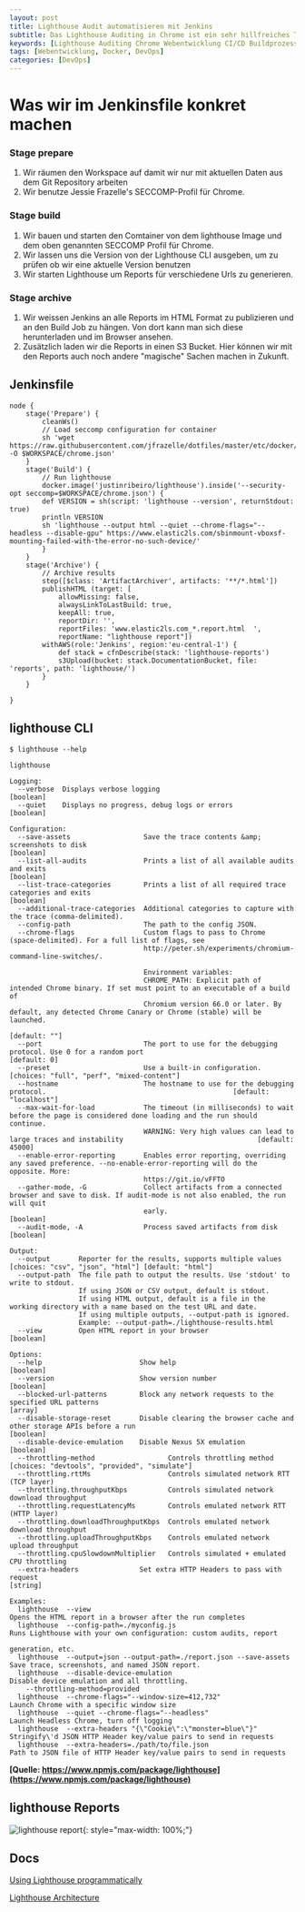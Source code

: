 ```yaml
---
layout: post
title: Lighthouse Audit automatisieren mit Jenkins
subtitle: Das Lighthouse Auditing in Chrome ist ein sehr hillfreiches Tool bei der Webentwicklung. Wenn man es allerdings im CI/CD Buildprozess einbauen möchte kann man dies per lighthouse CLI in einem Dockercontainer in eine bestehende Build-Pipeline einhängen oder in eine eigene Pipeline einbauen.
keywords: [Lighthouse Auditing Chrome Webentwicklung CI/CD Buildprozess Container Docker Build-Pipeline]
tags: [Webentwicklung, Docker, DevOps]
categories: [DevOps]
---
```

# Was wir im Jenkinsfile konkret machen


### Stage prepare
1. Wir räumen den Workspace auf damit wir nur mit aktuellen Daten aus dem Git Repository arbeiten
1. Wir benutze Jessie Frazelle's SECCOMP-Profil für Chrome.

### Stage build
1. Wir bauen und starten den Comtainer von dem lighthouse Image und dem oben genannten SECCOMP Profil für Chrome.
1. Wir lassen uns die Version von der Lighthouse CLI ausgeben, um zu prüfen ob wir eine aktuelle Version benutzen
1. Wir starten Lighthouse um Reports für verschiedene Urls zu generieren.

### Stage archive
1. Wir weissen Jenkins an alle Reports im HTML Format zu publizieren und an den Build Job zu hängen. Von dort kann man sich diese herunterladen und im Browser ansehen.
1. Zusätzlich laden wir die Reports in einen S3 Bucket. Hier können wir mit den Reports auch noch andere "magische" Sachen machen in Zukunft.



## Jenkinsfile


````
node {
    stage('Prepare') {
        cleanWs()
        // Load seccomp configuration for container
        sh 'wget https://raw.githubusercontent.com/jfrazelle/dotfiles/master/etc/docker/seccomp/chrome.json -O $WORKSPACE/chrome.json'
    }
    stage('Build') {
        // Run lighthouse
        docker.image('justinribeiro/lighthouse').inside('--security-opt seccomp=$WORKSPACE/chrome.json') {
        def VERSION = sh(script: 'lighthouse --version', returnStdout: true)
        println VERSION
        sh 'lighthouse --output html --quiet --chrome-flags="--headless --disable-gpu" https://www.elastic2ls.com/sbinmount-vboxsf-mounting-failed-with-the-error-no-such-device/'
        }
    }
    stage('Archive') {
        // Archive results
        step([$class: 'ArtifactArchiver', artifacts: '**/*.html'])
        publishHTML (target: [
            allowMissing: false,
            alwaysLinkToLastBuild: true,
            keepAll: true,
            reportDir: '',
            reportFiles: 'www.elastic2ls.com_*.report.html	',
            reportName: "lighthouse report"])
        withAWS(role:'Jenkins', region:'eu-central-1') {
            def stack = cfnDescribe(stack: 'lighthouse-reports')
            s3Upload(bucket: stack.DocumentationBucket, file: 'reports', path: 'lighthouse/')
        }
    }

}
````



## lighthouse CLI


````
$ lighthouse --help

lighthouse

Logging:
  --verbose  Displays verbose logging                                                                                                      [boolean]
  --quiet    Displays no progress, debug logs or errors                                                                                    [boolean]

Configuration:
  --save-assets                  Save the trace contents &amp; screenshots to disk                                                             [boolean]
  --list-all-audits              Prints a list of all available audits and exits                                                           [boolean]
  --list-trace-categories        Prints a list of all required trace categories and exits                                                  [boolean]
  --additional-trace-categories  Additional categories to capture with the trace (comma-delimited).
  --config-path                  The path to the config JSON.
  --chrome-flags                 Custom flags to pass to Chrome (space-delimited). For a full list of flags, see
                                 http://peter.sh/experiments/chromium-command-line-switches/.

                                 Environment variables:
                                 CHROME_PATH: Explicit path of intended Chrome binary. If set must point to an executable of a build of
                                 Chromium version 66.0 or later. By default, any detected Chrome Canary or Chrome (stable) will be launched.
                                                                                                                                       [default: ""]
  --port                         The port to use for the debugging protocol. Use 0 for a random port                                    [default: 0]
  --preset                       Use a built-in configuration.                                            [choices: "full", "perf", "mixed-content"]
  --hostname                     The hostname to use for the debugging protocol.                                              [default: "localhost"]
  --max-wait-for-load            The timeout (in milliseconds) to wait before the page is considered done loading and the run should continue.
                                 WARNING: Very high values can lead to large traces and instability                                 [default: 45000]
  --enable-error-reporting       Enables error reporting, overriding any saved preference. --no-enable-error-reporting will do the opposite. More:
                                 https://git.io/vFFTO
  --gather-mode, -G              Collect artifacts from a connected browser and save to disk. If audit-mode is not also enabled, the run will quit
                                 early.                                                                                                    [boolean]
  --audit-mode, -A               Process saved artifacts from disk                                                                         [boolean]

Output:
  --output       Reporter for the results, supports multiple values                        [choices: "csv", "json", "html"] [default: "html"]
  --output-path  The file path to output the results. Use 'stdout' to write to stdout.
                 If using JSON or CSV output, default is stdout.
                 If using HTML output, default is a file in the working directory with a name based on the test URL and date.
                 If using multiple outputs, --output-path is ignored.
                 Example: --output-path=./lighthouse-results.html
  --view         Open HTML report in your browser                                                                                          [boolean]

Options:
  --help                        Show help                                                                                                  [boolean]
  --version                     Show version number                                                                                        [boolean]
  --blocked-url-patterns        Block any network requests to the specified URL patterns                                                     [array]
  --disable-storage-reset       Disable clearing the browser cache and other storage APIs before a run                                     [boolean]
  --disable-device-emulation    Disable Nexus 5X emulation                                                                                 [boolean]
  --throttling-method                  Controls throttling method         [choices: "devtools", "provided", "simulate"]
  --throttling.rttMs                   Controls simulated network RTT (TCP layer)
  --throttling.throughputKbps          Controls simulated network download throughput
  --throttling.requestLatencyMs        Controls emulated network RTT (HTTP layer)
  --throttling.downloadThroughputKbps  Controls emulated network download throughput
  --throttling.uploadThroughputKbps    Controls emulated network upload throughput
  --throttling.cpuSlowdownMultiplier   Controls simulated + emulated CPU throttling
  --extra-headers               Set extra HTTP Headers to pass with request                                                                 [string]

Examples:
  lighthouse  --view                                                   Opens the HTML report in a browser after the run completes
  lighthouse  --config-path=./myconfig.js                              Runs Lighthouse with your own configuration: custom audits, report
                                                                            generation, etc.
  lighthouse  --output=json --output-path=./report.json --save-assets  Save trace, screenshots, and named JSON report.
  lighthouse  --disable-device-emulation                               Disable device emulation and all throttling.
    --throttling-method=provided
  lighthouse  --chrome-flags="--window-size=412,732"                   Launch Chrome with a specific window size
  lighthouse  --quiet --chrome-flags="--headless"                      Launch Headless Chrome, turn off logging
  lighthouse  --extra-headers "{\"Cookie\":\"monster=blue\"}"          Stringify\'d JSON HTTP Header key/value pairs to send in requests
  lighthouse  --extra-headers=./path/to/file.json                      Path to JSON file of HTTP Header key/value pairs to send in requests
````

**[Quelle: https://www.npmjs.com/package/lighthouse](https://www.npmjs.com/package/lighthouse)**


## lighthouse Reports
![lighthouse report](../../img/lighthouse_report-1024x881.webp){: style="max-width: 100%;"} 


## Docs
[Using Lighthouse programmatically](https://github.com/GoogleChrome/lighthouse/blob/HEAD/docs/readme.md#using-programmatically)

[Lighthouse Architecture](https://github.com/GoogleChrome/lighthouse/blob/HEAD/docs/architecture.md)
